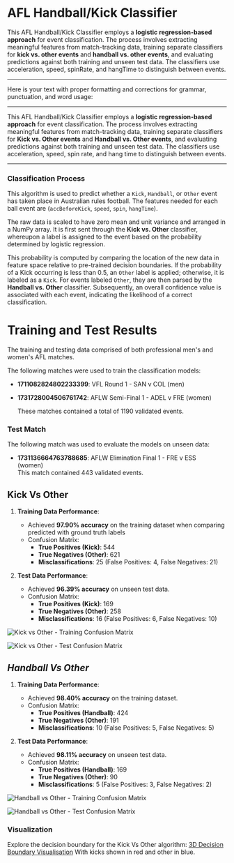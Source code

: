 
# AFL Handball/Kick Classifier

This AFL Handball/Kick Classifier employs a **logistic regression-based approach** for event classification. The process involves extracting meaningful features from match-tracking data, training separate classifiers for **kick vs. other events** and **handball vs. other events**, and evaluating predictions against both training and unseen test data. The classifiers use acceleration, speed, spinRate, and hangTime to distinguish between events.

----------


Here is your text with proper formatting and corrections for grammar, punctuation, and word usage:

----------

This AFL Handball/Kick Classifier employs a **logistic regression-based approach** for event classification. The process involves extracting meaningful features from match-tracking data, training separate classifiers for **Kick vs. Other events** and **Handball vs. Other events**, and evaluating predictions against both training and unseen test data. The classifiers use acceleration, speed, spin rate, and hang time to distinguish between events.

----------

### **Classification Process**

This algorithm is used to predict whether a `Kick`, `Handball`, or `Other` event has taken place in Australian rules football. The features needed for each ball event are (`accBeforeKick`, `speed`, `spin`, `hangTime`).

The raw data is scaled to have zero mean and unit variance and arranged in a NumPy array. It is first sent through the **Kick vs. Other** classifier, whereupon a label is assigned to the event based on the probability determined by logistic regression.

This probability is computed by comparing the location of the new data in feature space relative to pre-trained decision boundaries. If the probability of a Kick occurring is less than 0.5, an `Other` label is applied; otherwise, it is labeled as a `Kick`. For events labeled `Other`, they are then parsed by the **Handball vs. Other** classifier. Subsequently, an overall confidence value is associated with each event, indicating the likelihood of a correct classification.
   


# **Training and Test Results**
The training and testing data comprised of both professional men's and women's AFL matches. 

The following matches were used to train the classification models:

-   **1711082824802233399**: VFL Round 1 - SAN v COL
 (men)
-   **1731728004506761742**: AFLW Semi-Final 1 - ADEL v FRE  (women)
   
    These matches contained a total of 1190 validated events.

### **Test Match**

The following match was used to evaluate the models on unseen data:

-   **1731136664763788685**: AFLW Elimination Final 1 - FRE v ESS  
(women)    
This match contained 443 validated events. 

## **Kick Vs Other** 
1.  **Training Data Performance**:
    
    -   Achieved **97.90% accuracy** on the training dataset when comparing predicted with ground truth labels
    -   Confusion Matrix:
        -   **True Positives (Kick)**:  544
        -   **True Negatives (Other)**: 621
        -   **Misclassifications**: 25 (False Positives: 4, False Negatives: 21)
2.  **Test Data Performance**:
    
    -   Achieved **96.39% accuracy** on unseen test data.
    -   Confusion Matrix:
        -   **True Positives (Kick)**: 169
        -   **True Negatives (Other)**: 258
        -   **Misclassifications**: 16 (False Positives: 6, False Negatives: 10)


![Kick vs Other - Training Confusion Matrix](https://i.imgur.com/Y1ErSA8.png)

![Kick vs Other - Test Confusion Matrix](https://i.imgur.com/fuQprIk.png)


## ***Handball Vs Other*** 

1.  **Training Data Performance**:
    
    -   Achieved **98.40% accuracy** on the training dataset.
    -   Confusion Matrix:
        -   **True Positives (Handball)**: 424
        -   **True Negatives (Other)**: 191
        -   **Misclassifications**: 10 (False Positives: 5, False Negatives: 5)
2.  **Test Data Performance**:
    
    -   Achieved **98.11% accuracy** on unseen test data.
    -   Confusion Matrix:
        -   **True Positives (Handball)**: 169
        -   **True Negatives (Other)**: 90
        -   **Misclassifications**: 5 (False Positives: 3, False Negatives: 2)

![Handball vs Other - Training Confusion Matrix](https://i.imgur.com/9fO7xsy.png)

![Handball vs Other - Test Confusion Matrix](https://i.imgur.com/4vGrL7r.png)

### Visualization

Explore the decision boundary for the Kick Vs Other algorithm:
[3D Decision Boundary Visualisation](https://MC4713.github.io/plotly-hosting/3d_decision_boundary.html)
With kicks shown in red and other in blue.
<!--stackedit_data:
eyJoaXN0b3J5IjpbODg0ODE3MDc5LDcyODgzODUyNywxMjQ1OD
IxNjk1LDQ4NDg5MjA0MSwtMTcwMjY0MDk5NywtMTk0OTc3NjE3
LC02NTc0OTEzODMsLTEzNTE5MTM2MjAsMTQ3MDg4ODY1LC0xMz
Y1Njk2MjUyLC0xNTk0MTc2NDk5LDE4NDc2MjQ4OTAsNTcwMjc0
NzcyLDEyNzMzOTQ4NjQsLTE2MzUyNTc5NjgsMzgyMDU0OTk5LC
05MDI2NjU4NTBdfQ==
-->